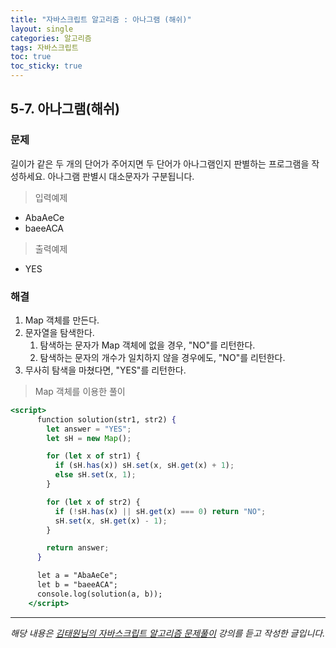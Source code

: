 ```yaml
---
title: "자바스크립트 알고리즘 : 아나그램 (해쉬)"
layout: single
categories: 알고리즘
tags: 자바스크립트
toc: true
toc_sticky: true
---
```


## 5-7. 아나그램(해쉬)

### 문제

길이가 같은 두 개의 단어가 주어지면 두 단어가 아나그램인지 판별하는 프로그램을 작성하세요. 아나그램 판별시 대소문자가 구분됩니다.

> 입력예제

- AbaAeCe
- baeeACA

> 출력예제

- YES

### 해결

1. Map 객체를 만든다.
2. 문자열을 탐색한다.
   1. 탐색하는 문자가 Map 객체에 없을 경우, "NO"를 리턴한다.
   2. 탐색하는 문자의 개수가 일치하지 않을 경우에도, "NO"를 리턴한다.
3. 무사히 탐색을 마쳤다면, "YES"를 리턴한다.

> Map 객체를 이용한 풀이

```jsx
<script>
      function solution(str1, str2) {
        let answer = "YES";
        let sH = new Map();

        for (let x of str1) {
          if (sH.has(x)) sH.set(x, sH.get(x) + 1);
          else sH.set(x, 1);
        }

        for (let x of str2) {
          if (!sH.has(x) || sH.get(x) === 0) return "NO";
          sH.set(x, sH.get(x) - 1);
        }

        return answer;
      }

      let a = "AbaAeCe";
      let b = "baeeACA";
      console.log(solution(a, b));
    </script>
```

---

_해당 내용은 [김태원님의 자바스크립트 알고리즘 문제풀이](https://www.inflearn.com/course/%EC%9E%90%EB%B0%94%EC%8A%A4%ED%81%AC%EB%A6%BD%ED%8A%B8-%EC%95%8C%EA%B3%A0%EB%A6%AC%EC%A6%98-%EB%AC%B8%EC%A0%9C%ED%92%80%EC%9D%B4/dashboard) 강의를 듣고 작성한 글입니다._
